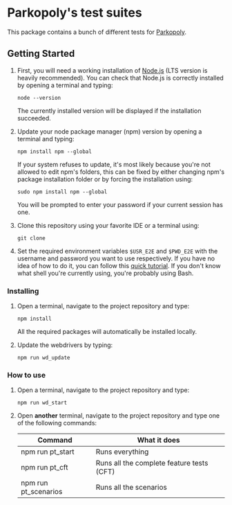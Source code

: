 # Parkopoly's test suites

This package contains a bunch of different tests for [Parkopoly](http://www.parkopoly.fr "Parkopoly's official website").

## Getting Started

1. First, you will need a working installation of [Node.js](https://nodejs.org/en/ "Node.js' official website") (LTS version is heavily recommended).
	You can check that Node.js is correctly installed by opening a terminal and typing:
	```
	node --version
	```
	The currently installed version will be displayed if the installation succeeded.

2. Update your node package manager (npm) version by opening a terminal and typing:
	```
	npm install npm --global
	```
	If your system refuses to update, it's most likely because you're not allowed to edit npm's folders,
	this can be fixed by either changing npm's package installation folder or by forcing the installation using:
	```
	sudo npm install npm --global
	```
	You will be prompted to enter your password if your current session has one.

3. Clone this repository using your favorite IDE or a terminal using:
	```
	git clone
	```

4. Set the required environment variables `$USR_E2E` and `$PWD_E2E` with the username and password you want to use respectively.
	If you have no idea of how to do it, you can follow this [quick tutorial](https://gist.github.com/craffate/04838770a7fc3a271d3a355524e1315d).
	If you don't know what shell you're currently using, you're probably using Bash.

### Installing

1. Open a terminal, navigate to the project repository and type:
	```
	npm install
	```
	All the required packages will automatically be installed locally.

2. Update the webdrivers by typing:
	```
	npm run wd_update
	```

### How to use

1. Open a terminal, navigate to the project repository and type:
	```
	npm run wd_start
	```

2. Open __another__ terminal, navigate to the project repository and type one of the following commands:

	| Command              	| What it does                              	|
	|----------------------	|-------------------------------------------	|
	| npm run pt_start     	| Runs everything							 	|
	| npm run pt_cft       	| Runs all the complete feature tests (CFT) 	|
	| npm run pt_scenarios 	| Runs all the scenarios                    	|
